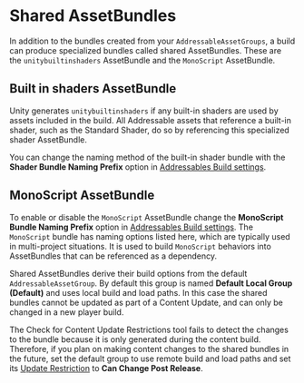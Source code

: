 # Shared AssetBundles

In addition to the bundles created from your `AddressableAssetGroups`, a build can produce specialized bundles called shared AssetBundles. These are the `unitybuiltinshaders` AssetBundle and the `MonoScript` AssetBundle. 

## Built in shaders AssetBundle

Unity generates `unitybuiltinshaders` if any built-in shaders are used by assets included in the build. All Addressable assets that reference a built-in shader, such as the Standard Shader, do so by referencing this specialized shader AssetBundle. 

You can change the naming method of the built-in shader bundle with the __Shader Bundle Naming Prefix__ option in [Addressables Build settings](xref:addressables-asset-settings).

## MonoScript AssetBundle

To enable or disable the `MonoScript` AssetBundle change the __MonoScript Bundle Naming Prefix__ option in [Addressables Build settings](xref:addressables-asset-settings). The `MonoScript` bundle has naming options listed here, which are typically used in multi-project situations. It is used to build `MonoScript` behaviors into AssetBundles that can be referenced as a dependency.

Shared AssetBundles derive their build options from the default `AddressableAssetGroup`. By default this group is named **Default Local Group (Default)** and uses local build and load paths. In this case the shared bundles cannot be updated as part of a Content Update, and can only be changed in a new player build. 

The Check for Content Update Restrictions tool fails to detect the changes to the bundle because it is only generated during the content build. Therefore, if you plan on making content changes to the shared bundles in the future, set the default group to use remote build and load paths and set its [Update Restriction](xref:addressables-content-update-builds) to **Can Change Post Release**.
